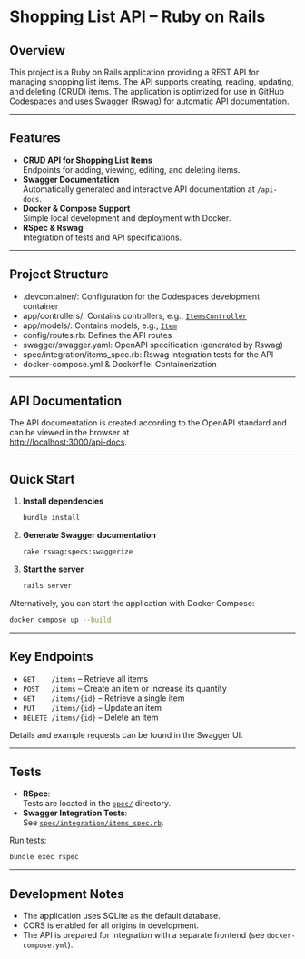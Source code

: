 # Shopping List API – Ruby on Rails

## Overview

This project is a Ruby on Rails application providing a REST API for managing shopping list items. The API supports creating, reading, updating, and deleting (CRUD) items. The application is optimized for use in GitHub Codespaces and uses Swagger (Rswag) for automatic API documentation.

---

## Features

- **CRUD API for Shopping List Items**  
  Endpoints for adding, viewing, editing, and deleting items.
- **Swagger Documentation**  
  Automatically generated and interactive API documentation at `/api-docs`.
- **Docker & Compose Support**  
  Simple local development and deployment with Docker.
- **RSpec & Rswag**  
  Integration of tests and API specifications.

---

## Project Structure

- .devcontainer/: Configuration for the Codespaces development container
- app/controllers/: Contains controllers, e.g., [`ItemsController`](app/controllers/items_controller.rb)
- app/models/: Contains models, e.g., [`Item`](app/models/item.rb)
- config/routes.rb: Defines the API routes
- swagger/swagger.yaml: OpenAPI specification (generated by Rswag)
- spec/integration/items_spec.rb: Rswag integration tests for the API
- docker-compose.yml & Dockerfile: Containerization

---

## API Documentation

The API documentation is created according to the OpenAPI standard and can be viewed in the browser at  
[http://localhost:3000/api-docs](http://localhost:3000/api-docs).

---

## Quick Start

1. **Install dependencies**
   ```bash
   bundle install
   ```

2. **Generate Swagger documentation**
   ```bash
   rake rswag:specs:swaggerize
   ```

3. **Start the server**
   ```bash
   rails server
   ```

Alternatively, you can start the application with Docker Compose:
```bash
docker compose up --build
```

---

## Key Endpoints

- `GET    /items` – Retrieve all items
- `POST   /items` – Create an item or increase its quantity
- `GET    /items/{id}` – Retrieve a single item
- `PUT    /items/{id}` – Update an item
- `DELETE /items/{id}` – Delete an item

Details and example requests can be found in the Swagger UI.

---

## Tests

- **RSpec**:  
  Tests are located in the [`spec/`](spec/) directory.
- **Swagger Integration Tests**:  
  See [`spec/integration/items_spec.rb`](spec/integration/items_spec.rb).

Run tests:
```bash
bundle exec rspec
```

---

## Development Notes

- The application uses SQLite as the default database.
- CORS is enabled for all origins in development.
- The API is prepared for integration with a separate frontend (see `docker-compose.yml`).